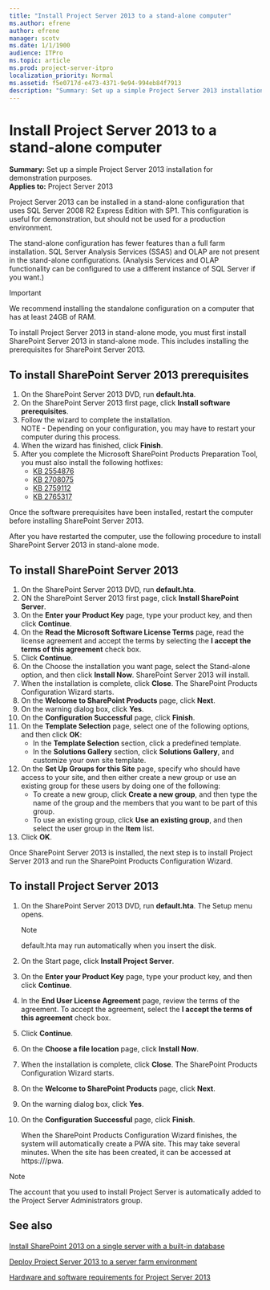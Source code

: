 ```yaml
---
title: "Install Project Server 2013 to a stand-alone computer"
ms.author: efrene
author: efrene
manager: scotv
ms.date: 1/1/1900
audience: ITPro
ms.topic: article
ms.prod: project-server-itpro
localization_priority: Normal
ms.assetid: f5e0717d-e473-4371-9e94-994eb84f7913
description: "Summary: Set up a simple Project Server 2013 installation for demonstration purposes."
---
```


# Install Project Server 2013 to a stand-alone computer
 
 **Summary:** Set up a simple Project Server 2013 installation for demonstration purposes.<br/>
**Applies to:** Project Server 2013
  
Project Server 2013 can be installed in a stand-alone configuration that uses SQL Server 2008 R2 Express Edition with SP1. This configuration is useful for demonstration, but should not be used for a production environment.

The stand-alone configuration has fewer features than a full farm installation. SQL Server Analysis Services (SSAS) and OLAP are not present in the stand-alone configurations. (Analysis Services and OLAP functionality can be configured to use a different instance of SQL Server if you want.)

> [!IMPORTANT]
> We recommend installing the standalone configuration on a computer that has at least 24GB of RAM. 

To install Project Server 2013 in stand-alone mode, you must first install SharePoint Server 2013 in stand-alone mode. This includes installing the prerequisites for SharePoint Server 2013.


## To install SharePoint Server 2013 prerequisites

1. On the SharePoint Server 2013 DVD, run **default.hta**.
2. On the SharePoint Server 2013 first page, click **Install software prerequisites**.
3. Follow the wizard to complete the installation.</br>
   NOTE - Depending on your configuration, you may have to restart your computer during this process.
4. When the wizard has finished, click **Finish**.
5. After you complete the Microsoft SharePoint Products Preparation Tool, you must also install the following hotfixes:
    - [KB 2554876](https://go.microsoft.com/fwlink/p/?LinkId=254221)
    - [KB 2708075](https://go.microsoft.com/fwlink/p/?LinkID=254222)
    - [KB 2759112](https://go.microsoft.com/fwlink/p/?LinkId=267536)
    - [KB 2765317](https://go.microsoft.com/fwlink/p/?LinkID=268725)

Once the software prerequisites have been installed, restart the computer before installing SharePoint Server 2013.

After you have restarted the computer, use the following procedure to install SharePoint Server 2013 in stand-alone mode. 

## To install SharePoint Server 2013

1. On the SharePoint Server 2013 DVD, run **default.hta**.
2. ON the SharePoint Server 2013 first page, click **Install SharePoint Server**.
3. On the **Enter your Product Key** page, type your product key, and then click **Continue**.
4. On the **Read the Microsoft Software License Terms** page, read the license agreement and accept the terms by selecting the **I accept the terms of this agreement** check box.
5. Click **Continue**.
6. On the Choose the installation you want page, select the Stand-alone option, and then click **Install Now**.  SharePoint Server 2013 will install.
7. When the installation is complete, click **Close**.  The SharePoint Products Configuration Wizard starts.
8. On the **Welcome to SharePoint Products** page, click **Next**.
9. On the warning dialog box, click **Yes**.
10. On the **Configuration Successful** page, click **Finish**.
11. On the **Template Selection** page, select one of the following options, and then click **OK**:
    - In the **Template Selection** section, click a predefined template.
    - In the **Solutions Gallery** section, click **Solutions Gallery**, and customize your own site template.
12. On the **Set Up Groups for this Site** page, specify who should have access to your site, and then either create a new group or use an existing group for these users by doing one of the following: 
    - To create a new group, click **Create a new group**, and then type the name of the group and the members that you want to be part of this group.
    - To use an existing group, click **Use an existing group**, and then select the user group in the **Item** list.
13. Click **OK**.
 
Once SharePoint Server 2013 is installed, the next step is to install Project Server 2013 and run the SharePoint Products Configuration Wizard.

## To install Project Server 2013

1. On the SharePoint Server 2013 DVD, run **default.hta**.  The Setup menu opens.
   > [!NOTE]
   > default.hta may run automatically when you insert the disk.
2. On the Start page, click **Install Project Server**.
3. On the **Enter your Product Key** page, type your product key, and then click **Continue**.
4. In the **End User License Agreement** page, review the terms of the agreement. To accept the agreement, select the **I accept the terms of this agreement** check box.
5. Click **Continue**.
6. On the **Choose a file location** page, click **Install Now**.
7. When the installation is complete, click **Close**. The SharePoint Products Configuration Wizard starts.
8. On the **Welcome to SharePoint Products** page, click **Next**.
9. On the warning dialog box, click **Yes**.
10. On the **Configuration Successful** page, click **Finish**.
 
    When the SharePoint Products Configuration Wizard finishes, the system will automatically create a PWA site. This may take several minutes. When the site has been created, it can be accessed at https://<servername>/pwa.

> [!NOTE]
> The account that you used to install Project Server is automatically added to the Project Server Administrators group.

## See also

#### 

[Install SharePoint 2013 on a single server with a built-in database](https://technet.microsoft.com/library/mt493261(v=office.16).aspx)
  
[Deploy Project Server 2013 to a server farm environment](deploy-project-server-2013-to-a-server-farm-environment.md)

[Hardware and software requirements for Project Server 2013](hardware-and-software-requirements-for-project-server-2013.md)